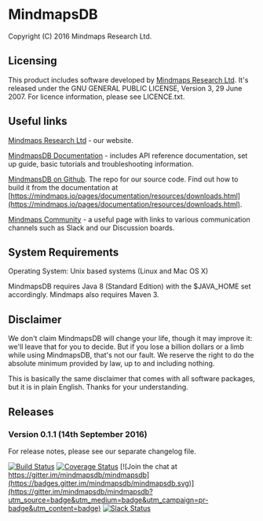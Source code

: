 # MindmapsDB
  
Copyright (C) 2016  Mindmaps Research Ltd.  


## Licensing

This product includes software developed by [Mindmaps Research Ltd](http://mindmaps.io).  It's released under the GNU GENERAL PUBLIC LICENSE, Version 3, 29 June 2007. For licence information, please see LICENCE.txt.

## Useful links

[Mindmaps Research Ltd](https://mindmaps.io) - our website.

[MindmapsDB Documentation](https://mindmaps.io/pages/index.html) - includes API reference documentation, set up guide, basic tutorials and troubleshooting information.

[MindmapsDB on Github](https://github.com/mindmapsdb/mindmapsdb). The repo for our source code. Find out how to build it from the documentation at [https://mindmaps.io/pages/documentation/resources/downloads.html](https://mindmaps.io/pages/documentation/resources/downloads.html).

[Mindmaps Community](https://mindmaps.io/community.html) - a useful page with links to various communication channels such as Slack and our Discussion boards.


## System Requirements

Operating System: Unix based systems (Linux and Mac OS X)

MindmapsDB requires Java 8 (Standard Edition) with the $JAVA_HOME set accordingly. Mindmaps also requires Maven 3.

  
## Disclaimer  
We don't claim MindmapsDB will change your life, though it may improve it: we'll leave that for you to decide.  But if you lose a billion dollars or a limb while using MindmapsDB, that's not our fault. We reserve the right to
do the absolute minimum provided by law, up to and including nothing.

This is basically the same disclaimer that comes with all software
packages, but it is in plain English. Thanks for your understanding.
  

## Releases

### Version 0.1.1 (14th September 2016)

For release notes, please see our separate changelog file.   


[![Build Status](https://travis-ci.org/mindmapsdb/mindmapsdb.svg?branch=internal)](https://travis-ci.org/mindmapsdb/mindmapsdb)
[![Coverage Status](https://coveralls.io/repos/github/mindmapsdb/mindmapsdb/badge.svg?branch=master)](https://coveralls.io/github/mindmapsdb/mindmapsdb?branch=master)
[![Join the chat at https://gitter.im/mindmapsdb/mindmapsdb](https://badges.gitter.im/mindmapsdb/mindmapsdb.svg)](https://gitter.im/mindmapsdb/mindmapsdb?utm_source=badge&utm_medium=badge&utm_campaign=pr-badge&utm_content=badge)
[![Slack Status](http://mindmaps-slackin.herokuapp.com/badge.svg)](http://mindmaps-slackin.herokuapp.com/)
